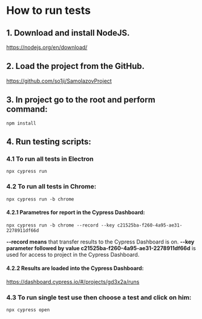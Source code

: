 #  How to run tests
## 1. Download and install NodeJS.           
https://nodejs.org/en/download/

## 2. Load the project from the GitHub.       
https://github.com/so1ji/SamolazovProject

## 3. In project go to the root and perform command: 
```
npm install
```

## 4. Run testing scripts: 

###  4.1 To run all tests in Electron
```
npx cypress run
```

###  4.2 To run all tests in Chrome: 
```
npx cypress run -b chrome
```
  #### 4.2.1 Parametres for report in the Cypress Dashboard:   
  ```
  npx cypress run -b chrome --record --key c21525ba-f260-4a95-ae31-2278911df66d
  ```
**--record means** that transfer results to the Cypress Dashboard is on.  **--key parameter followed by value
 c21525ba-f260-4a95-ae31-2278911df66d** is used for access to project in the Cypress Dashboard.
  #### 4.2.2 Results are loaded into the Cypress Dashboard:
  https://dashboard.cypress.io/#/projects/gd3x2a/runs
###  4.3 To run single test use then choose a test and click on him:  
```
npx cypress open
```





